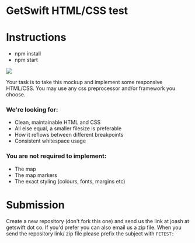# GetSwift HTML/CSS test

# Instructions

- npm install
- npm start



![](http://i.imgur.com/n7xQOBb.png)

Your task is to take this mockup and implement some responsive HTML/CSS. You may use any css preprocessor and/or framework you choose.

### We're looking for:

- Clean, maintainable HTML and CSS
- All else equal, a smaller filesize is preferable
- How it reflows between different breakpoints
- Consistent whitespace usage

### You are not required to implement:

- The map
- The map markers
- The exact styling (colours, fonts, margins etc)

# Submission

Create a new repository (don't fork this one) and send us the link at joash at getswift dot co. If you'd prefer you can also email us a zip file. When you send the repository link/ zip file please prefix the subject with `FETEST:`
